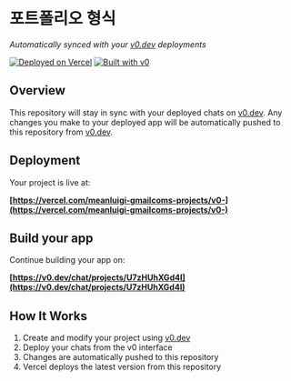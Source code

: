 # 포트폴리오 형식

*Automatically synced with your [v0.dev](https://v0.dev) deployments*

[![Deployed on Vercel](https://img.shields.io/badge/Deployed%20on-Vercel-black?style=for-the-badge&logo=vercel)](https://vercel.com/meanluigi-gmailcoms-projects/v0-)
[![Built with v0](https://img.shields.io/badge/Built%20with-v0.dev-black?style=for-the-badge)](https://v0.dev/chat/projects/U7zHUhXGd4I)

## Overview

This repository will stay in sync with your deployed chats on [v0.dev](https://v0.dev).
Any changes you make to your deployed app will be automatically pushed to this repository from [v0.dev](https://v0.dev).

## Deployment

Your project is live at:

**[https://vercel.com/meanluigi-gmailcoms-projects/v0-](https://vercel.com/meanluigi-gmailcoms-projects/v0-)**

## Build your app

Continue building your app on:

**[https://v0.dev/chat/projects/U7zHUhXGd4I](https://v0.dev/chat/projects/U7zHUhXGd4I)**

## How It Works

1. Create and modify your project using [v0.dev](https://v0.dev)
2. Deploy your chats from the v0 interface
3. Changes are automatically pushed to this repository
4. Vercel deploys the latest version from this repository
